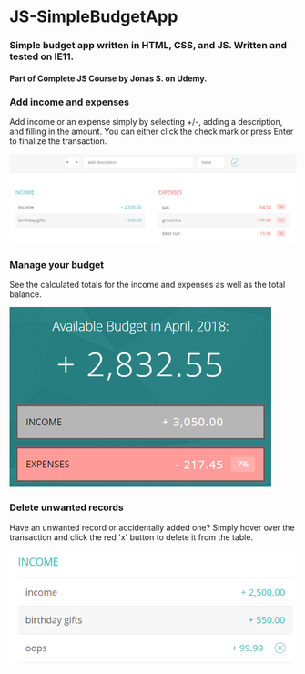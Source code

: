 # JS-SimpleBudgetApp
### Simple budget app written in HTML, CSS, and JS. Written and tested on IE11.
#### Part of Complete JS Course by Jonas S. on Udemy.

### Add income and expenses
Add income or an expense simply by selecting +/-, adding a description, and filling in the amount. You can either click the check mark or press Enter to finalize the transaction.

![Alt text](https://github.com/MoeB712/JS-SimpleBudgetApp/blob/master/img/add_entries.PNG)

### Manage your budget
See the calculated totals for the income and expenses as well as the total balance.

![Alt text](https://github.com/MoeB712/JS-SimpleBudgetApp/blob/master/img/manage_budget.PNG)

### Delete unwanted records
Have an unwanted record or accidentally added one? Simply hover over the transaction and click the red 'x' button to delete it from the table.

![Alt text](https://github.com/MoeB712/JS-SimpleBudgetApp/blob/master/img/delete_record.png)
